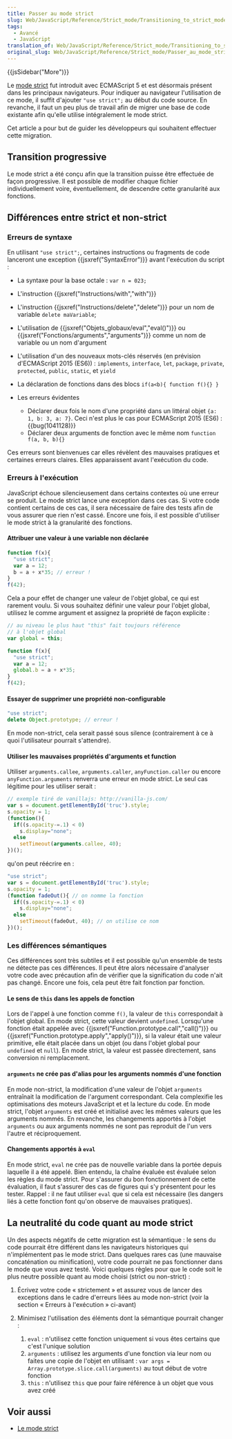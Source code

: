 ```yaml
---
title: Passer au mode strict
slug: Web/JavaScript/Reference/Strict_mode/Transitioning_to_strict_mode
tags:
  - Avancé
  - JavaScript
translation_of: Web/JavaScript/Reference/Strict_mode/Transitioning_to_strict_mode
original_slug: Web/JavaScript/Reference/Strict_mode/Passer_au_mode_strict
---
```

{{jsSidebar("More")}}

Le [mode strict](/fr/docs/Web/JavaScript/Reference/Strict_mode) fut introduit avec ECMAScript 5 et est désormais présent dans les principaux navigateurs. Pour indiquer au navigateur l'utilisation de ce mode, il suffit d'ajouter `"use strict";` au début du code source. En revanche, il faut un peu plus de travail afin de migrer une base de code existante afin qu'elle utilise intégralement le mode strict.

Cet article a pour but de guider les développeurs qui souhaitent effectuer cette migration.

## Transition progressive

Le mode strict a été conçu afin que la transition puisse être effectuée de façon progressive. Il est possible de modifier chaque fichier individuellement voire, éventuellement, de descendre cette granularité aux fonctions.

## Différences entre strict et non-strict

### Erreurs de syntaxe

En utilisant `"use strict";`, certaines instructions ou fragments de code lanceront une exception {{jsxref("SyntaxError")}} avant l'exécution du script :

- La syntaxe pour la base octale : `var n = 023;`
- L'instruction {{jsxref("Instructions/with","with")}}
- L'instruction {{jsxref("Instructions/delete","delete")}} pour un nom de variable `delete maVariable`;
- L'utilisation de {{jsxref("Objets_globaux/eval","eval()")}} ou {{jsxref("Fonctions/arguments","arguments")}} comme un nom de variable ou un nom d'argument
- L'utilisation d'un des nouveaux mots-clés réservés (en prévision d'ECMAScript 2015 (ES6)) : `implements`, `interface`, `let`, `package`, `private`, `protected`, `public`, `static`, et `yield`
- La déclaration de fonctions dans des blocs `if(a<b){ function f(){} }`
- Les erreurs évidentes

  - Déclarer deux fois le nom d'une propriété dans un littéral objet `{a: 1, b: 3, a: 7}`. Ceci n'est plus le cas pour ECMAScript 2015 (ES6) : {{bug(1041128)}}
  - Déclarer deux arguments de fonction avec le même nom `function f(a, b, b){}`

Ces erreurs sont bienvenues car elles révèlent des mauvaises pratiques et certaines erreurs claires. Elles apparaissent avant l'exécution du code.

### Erreurs à l'exécution

JavaScript échoue silencieusement dans certains contextes où une erreur se produit. Le mode strict lance une exception dans ces cas. Si votre code contient certains de ces cas, il sera nécessaire de faire des tests afin de vous assurer que rien n'est cassé. Encore une fois, il est possible d'utiliser le mode strict à la granularité des fonctions.

#### Attribuer une valeur à une variable non déclarée

```js
function f(x){
  "use strict";
  var a = 12;
  b = a + x*35; // erreur !
}
f(42);
```

Cela a pour effet de changer une valeur de l'objet global, ce qui est rarement voulu. Si vous souhaitez définir une valeur pour l'objet global, utilisez le comme argument et assignez la propriété de façon explicite :

```js
// au niveau le plus haut "this" fait toujours référence
// à l'objet global
var global = this;

function f(x){
  "use strict";
  var a = 12;
  global.b = a + x*35;
}
f(42);
```

#### Essayer de supprimer une propriété non-configurable

```js
"use strict";
delete Object.prototype; // erreur !
```

En mode non-strict, cela serait passé sous silence (contrairement à ce à quoi l'utilisateur pourrait s'attendre).

#### Utiliser les mauvaises propriétés d'arguments et function

Utiliser `arguments.callee`, `arguments.caller`, `anyFunction.caller` ou encore `anyFunction.arguments` renverra une erreur en mode strict. Le seul cas légitime pour les utiliser serait :

```js
// exemple tiré de vanillajs: http://vanilla-js.com/
var s = document.getElementById('truc').style;
s.opacity = 1;
(function(){
  if((s.opacity-=.1) < 0)
    s.display="none";
  else
    setTimeout(arguments.callee, 40);
})();
```

qu'on peut réécrire en :

```js
"use strict";
var s = document.getElementById('truc').style;
s.opacity = 1;
(function fadeOut(){ // on nomme la fonction
  if((s.opacity-=.1) < 0)
    s.display="none";
  else
    setTimeout(fadeOut, 40); // on utilise ce nom
})();
```

### Les différences sémantiques

Ces différences sont très subtiles et il est possible qu'un ensemble de tests ne détecte pas ces différences. Il peut être alors nécessaire d'analyser votre code avec précaution afin de vérifier que la signification du code n'ait pas changé. Encore une fois, cela peut être fait fonction par fonction.

#### Le sens de `this` dans les appels de fonction

Lors de l'appel à une fonction comme `f()`, la valeur de `this` correspondait à l'objet global. En mode strict, cette valeur devient `undefined`. Lorsqu'une fonction était appelée avec {{jsxref("Function.prototype.call","call()")}} ou {{jsxref("Function.prototype.apply","apply()")}}, si la valeur était une valeur primitive, elle était placée dans un objet (ou dans l'objet global pour `undefined` et `null`). En mode strict, la valeur est passée directement, sans conversion ni remplacement.

#### `arguments` ne crée pas d'alias pour les arguments nommés d'une fonction

En mode non-strict, la modification d'une valeur de l'objet `arguments` entraînait la modification de l'argument correspondant. Cela complexifie les optimisations des moteurs JavaScript et et la lecture du code. En mode strict, l'objet `arguments` est créé et initialisé avec les mêmes valeurs que les arguments nommés. En revanche, les changements apportés à l'objet `arguments` ou aux arguments nommés ne sont pas reproduit de l'un vers l'autre et réciproquement.

#### Changements apportés à `eval`

En mode strict, `eval` ne crée pas de nouvelle variable dans la portée depuis laquelle il a été appelé. Bien entendu, la chaîne évaluée est évaluée selon les règles du mode strict. Pour s'assurer du bon fonctionnement de cette évaluation, il faut s'assurer des cas de figures qui s'y présentent pour les tester. Rappel : il ne faut utiliser `eval` que si cela est nécessaire (les dangers liés à cette fonction font qu'on observe de mauvaises pratiques).

## La neutralité du code quant au mode strict

Un des aspects négatifs de cette migration est la sémantique : le sens du code pourrait être différent dans les navigateurs historiques qui n'implémentent pas le mode strict. Dans quelques rares cas (une mauvaise concaténation ou minification), votre code pourrait ne pas fonctionner dans le mode que vous avez testé. Voici quelques règles pour que le code soit le plus neutre possible quant au mode choisi (strict ou non-strict) :

1. Écrivez votre code « strictement » et assurez vous de lancer des exceptions dans le cadre d'erreurs liées au mode non-strict (voir la section « Erreurs à l'exécution » ci-avant)
2. Minimisez l'utilisation des éléments dont la sémantique pourrait changer :

    1. `eval`&nbsp;: n'utilisez cette fonction uniquement si vous êtes certains que c'est l'unique solution
    2. `arguments` : utilisez les arguments d'une fonction via leur nom ou faites une copie de l'objet en utilisant :
        `var args = Array.prototype.slice.call(arguments)`
        au tout début de votre fonction
    3. `this` : n'utilisez `this` que pour faire référence à un objet que vous avez créé

## Voir aussi

- [Le mode strict](/fr/docs/Web/JavaScript/Reference/Strict_mode)

